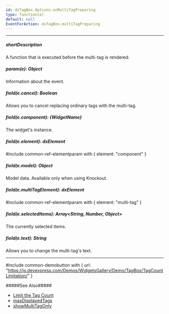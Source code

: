 ```yaml
---
id: dxTagBox.Options.onMultiTagPreparing
type: function(e)
default: null
EventForAction: dxTagBox.multiTagPreparing
---
```

---
##### shortDescription
A function that is executed before the multi-tag is rendered.

##### param(e): Object
Information about the event.

##### field(e.cancel): Boolean
Allows you to cancel replacing ordinary tags with the multi-tag.

##### field(e.component): {WidgetName}
The widget's instance.

##### field(e.element): dxElement
#include common-ref-elementparam with { element: "component" }

##### field(e.model): Object
Model data. Available only when using Knockout.

##### field(e.multiTagElement): dxElement
#include common-ref-elementparam with { element: "multi-tag" }

##### field(e.selectedItems): Array<String, Number, Object>
The currently selected items.

##### field(e.text): String
Allows you to change the multi-tag's text.

---
#include common-demobutton with {
    url: "https://js.devexpress.com/Demos/WidgetsGallery/Demo/TagBox/TagCountLimitation/"
}

#####See Also#####
- [Limit the Tag Count](/concepts/05%20Widgets/TagBox/12%20Limit%20the%20Tag%20Count '/Documentation/Guide/Widgets/TagBox/Limit_the_Tag_Count/')
- [maxDisplayedTags](/api-reference/10%20UI%20Widgets/dxTagBox/1%20Configuration/maxDisplayedTags.md '/Documentation/ApiReference/UI_Widgets/dxTagBox/Configuration/#maxDisplayedTags')
- [showMultiTagOnly](/api-reference/10%20UI%20Widgets/dxTagBox/1%20Configuration/showMultiTagOnly.md '/Documentation/ApiReference/UI_Widgets/dxTagBox/Configuration/#showMultiTagOnly')